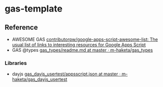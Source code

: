 # gas-template

## Reference

- AWESOME GAS
  [contributorpw/google-apps-script-awesome-list: The usual list of links to interesting resources for Google Apps Script](https://github.com/contributorpw/google-apps-script-awesome-list)
- GAS @types
  [gas_types/readme.md at master · m-haketa/gas_types](https://github.com/m-haketa/gas_types/blob/master/readme.md)

### Libraries

- dayjs
  [gas_dayjs_usertest/appsscript.json at master · m-haketa/gas_dayjs_usertest](https://github.com/m-haketa/gas_dayjs_usertest/blob/master/src/appsscript.json)
